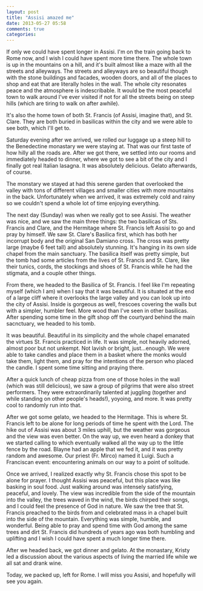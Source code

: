 ```yaml
---
layout: post
title: "Assisi amazed me"
date: 2013-05-27 05:58
comments: true
categories: 
---
```


If only we could have spent longer in Assisi. I'm on the train going back to Rome now, and I wish I could have spent more time there. The whole town is up in the mountains on a hill, and it's built almost like a maze with all the streets and alleyways. The streets and alleyways are so beautiful though with the stone buildings and facades, wooden doors, and all of the places to shop and eat that are literally holes in the wall. The whole city resonates peace and the atmosphere is indescribable. It would be the most peaceful town to walk around I've ever visited if not for all the streets being on steep hills (which are tiring to walk on after awhile).

It's also the home town of both St. Francis (of Assisi, imagine that), and St. Clare. They are both buried in basilicas within the city and we were able to see both, which I'll get to.

Saturday evening after we arrived, we rolled our luggage up a steep hill to the Benedectine monastary we were staying at. That was our first taste of how hilly all the roads are. After we got there, we settled into our rooms and immediately headed to dinner, where we got to see a bit of the city and I finally got real Italian lasagna. It was absolutely delicious. Gelato afterwards, of course.

The monstary we stayed at had this serene garden that overlooked the valley with tons of different villages and smaller cities with more mountains in the back. Unfortunately when we arrived, it was extremely cold and rainy so we couldn't spend a whole lot of time enjoying everything.

The next day (Sunday) was when we really got to see Assisi. The weather was nice, and we saw the main three things: the two basilicas of Sts. Francis and Clare, and the Hermitage where St. Francis left Assisi to go and pray by himself. We saw St. Clare's Basilica first, which has both her incorrupt body and the original San Damiano cross. The cross was pretty large (maybe 6 feet tall) and absolutely stunning. It's hanging in its own side chapel from the main sanctuary. The basilica itself was pretty simple, but the tomb had some articles from the lives of St. Francis and St. Clare, like their tunics, cords, the stockings and shoes of St. Francis while he had the stigmata, and a couple other things.

From there, we headed to the Basilica of St. Francis. <!--more-->I feel like I'm repeating myself (which I am) when I say that it was beautiful. It is situated at the end of a large cliff where it overlooks the large valley and you can look up into the city of Assisi. Inside is gorgeous as well, frescoes covering the walls but with a simpler, humbler feel. More wood than I've seen in other basilicas. After spending some time in the gift shop off the courtyard behind the main sacnctuary, we headed to his tomb.

It was beautiful. Beautiful in its simplicity and the whole chapel emanated the virtues St. Francis practiced in life. It was simple, not heavily adorned, almost poor but not unkempt. Not lavish or bright, just...enough. We were able to take candles and place them in a basket where the monks would take them, light them, and pray for the intentions of the person who placed the candle. I spent some time sitting and praying there.

After a quick lunch of cheap pizza from one of those holes in the wall (which was still delicious), we saw a group of pilgrims that were also street performers. They were extraordinarily talented at juggling (together and while standing on other people's heads!), yoyoing, and more. It was pretty cool to randomly run into that.

After we got some gelato, we headed to the Hermitage. This is where St. Francis left to be alone for long periods of time he spent with the Lord. The hike out of Assisi was about 3 miles uphill, but the weather was gorgeous and the view was even better. On the way up, we even heard a donkey that we started calling to which eventually walked all the way up to the little fence by the road. Blayne had an apple that we fed it, and it was pretty random and awesome. Our priest (Fr. Mirco) named it Luigi. Such a Franciscan event: encountering animals on our way to a point of solitude.

Once we arrived, I realized exactly why St. Francis chose this spot to be alone for prayer. I thought Assisi was peaceful, but this place was like basking in soul food. Just walking around was intensely satisfying, peaceful, and lovely. The view was incredible from the side of the mountain into the valley, the trees waved in the wind, the birds chirped their songs, and I could feel the presence of God in nature. We saw the tree that St. Francis preached to the birds from and celebrated mass in a chapel built into the side of the mountain. Everything was simple, humble, and wonderful. Being able to pray and spend time with God among the same trees and dirt St. Francis did hundreds of years ago was both humbling and uplifting and I wish I could have spent a much longer time there.

After we headed back, we got dinner and gelato. At the monastary, Kristy led a discussion about the various aspects of living the married life while we all sat and drank wine.

Today, we packed up, left for Rome. I will miss you Assisi, and hopefully will see you again.
